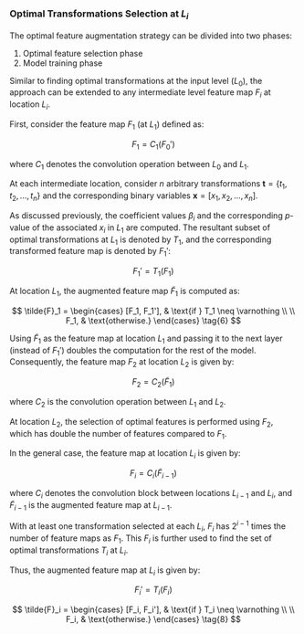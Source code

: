 ### Optimal Transformations Selection at $L_i$

The optimal feature augmentation strategy can be divided into two phases:

1. Optimal feature selection phase
2. Model training phase

Similar to finding optimal transformations at the input level ($L_0$), the approach can be extended to any intermediate level feature map $F_i$ at location $L_i$.

First, consider the feature map $F_1$ (at $L_1$) defined as:

$$
F_1 = C_1(F_0')
\tag{5a}
$$

where $C_1$ denotes the convolution operation between $L_0$ and $L_1$.

At each intermediate location, consider $n$ arbitrary transformations
$\mathbf{t} = \{t_1, t_2, \dots, t_n\}$
and the corresponding binary variables
$\mathbf{x} = [x_1, x_2, \dots, x_n]$.

As discussed previously, the coefficient values $\beta_i$ and the corresponding $p$-value of the associated $x_i$ in $L_1$ are computed. The resultant subset of optimal transformations at $L_1$ is denoted by $T_1$, and the corresponding transformed feature map is denoted by $F_1'$:

$$
F_1' = T_1(F_1)
$$

At location $L_1$, the augmented feature map $\tilde{F}_1$ is computed as:

$$
\tilde{F}_1 =
\begin{cases}
[F_1, F_1'], & \text{if } T_1 \neq \varnothing \\ \\
F_1, & \text{otherwise.}
\end{cases}
\tag{6}
$$

Using $\tilde{F}_1$ as the feature map at location $L_1$ and passing it to the next layer (instead of $F_1'$) doubles the computation for the rest of the model. Consequently, the feature map $F_2$ at location $L_2$ is given by:

$$
F_2 = C_2(\tilde{F}_1)
\tag{7}
$$

where $C_2$ is the convolution operation between $L_1$ and $L_2$.

At location $L_2$, the selection of optimal features is performed using $F_2$, which has double the number of features compared to $F_1$.

In the general case, the feature map at location $L_i$ is given by:

$$
F_i = C_i(\tilde{F}_{i-1})
$$

where $C_i$ denotes the convolution block between locations $L_{i-1}$ and $L_i$, and $\tilde{F}_{i-1}$ is the augmented feature map at $L_{i-1}$.

With at least one transformation selected at each $L_i$, $F_i$ has $2^{i-1}$ times the number of feature maps as $F_1$. This $F_i$ is further used to find the set of optimal transformations $T_i$ at $L_i$.

Thus, the augmented feature map at $L_i$ is given by:

$$
F_i' = T_i(F_i)
$$

$$
\tilde{F}_i =
\begin{cases}
[F_i, F_i'], & \text{if } T_i \neq \varnothing \\ \\
F_i, & \text{otherwise.}
\end{cases}
\tag{8}
$$
